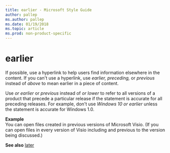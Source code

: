 ```yaml
---
title: earlier - Microsoft Style Guide
author: pallep
ms.author: pallep
ms.date: 01/19/2018
ms.topic: article
ms.prod: non-product-specific
---
```


# earlier

If possible, use a hyperlink to help users find information elsewhere in the content. If you can't use a hyperlink, use *earlier, preceding,* or *previous* instead of *above* to mean earlier in a piece of content. 

Use *or earlier* or *previous* instead of *or lower* to
refer to all versions of a product that precede a particular release if
the statement is accurate for all preceding releases. For example,
don't use *Windows 10 or earlier* unless the statement is accurate for Windows 1.0.

**Example**  
You
can open files created in previous versions of Microsoft Visio.
(If you can open files in every version of Visio including and previous
to the version being discussed.) 

**See also**  [later](~/a-z-word-list-term-collections/l/later.md)
